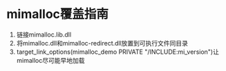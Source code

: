 # mimalloc覆盖指南
1. 链接mimalloc.lib.dll
2. 将mimalloc.dll和mimalloc-redirect.dll放置到可执行文件同目录
3. target_link_options(mimalloc_demo PRIVATE "/INCLUDE:mi_version")让mimalloc尽可能早地加载
